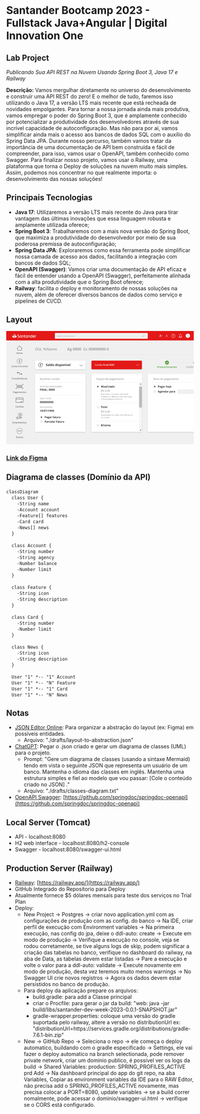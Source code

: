 # Santander Bootcamp 2023 - Fullstack Java+Angular | Digital Innovation One 

## Lab Project 
*Publicando Sua API REST na Nuvem Usando Spring Boot 3, Java 17 e Railway*

**Descrição:** Vamos mergulhar diretamente no universo do desenvolvimento e construir uma API REST do zero! E o melhor de tudo, faremos isso utilizando o Java 17, a versão LTS mais recente que está recheada de novidades empolgantes. Para tornar a nossa jornada ainda mais produtiva, vamos empregar o poder do Spring Boot 3, que é amplamente conhecido por potencializar a produtividade dos desenvolvedores através de sua incrível capacidade de autoconfiguração. Mas não para por aí, vamos simplificar ainda mais o acesso aos bancos de dados SQL com o auxílio do Spring Data JPA. Durante nosso percurso, também vamos tratar da importância de uma documentação de API bem construída e fácil de compreender, para isso, vamos usar o OpenAPI, também conhecido como Swagger. Para finalizar nosso projeto, vamos usar o Railway, uma plataforma que torna o Deploy de soluções na nuvem muito mais simples. Assim, podemos nos concentrar no que realmente importa: o desenvolvimento das nossas soluções!

## Principais Tecnologias
 - **Java 17**: Utilizaremos a versão LTS mais recente do Java para tirar vantagem das últimas inovações que essa linguagem robusta e amplamente utilizada oferece;
 - **Spring Boot 3**: Trabalharemos com a mais nova versão do Spring Boot, que maximiza a produtividade do desenvolvedor por meio de sua poderosa premissa de autoconfiguração;
 - **Spring Data JPA**: Exploraremos como essa ferramenta pode simplificar nossa camada de acesso aos dados, facilitando a integração com bancos de dados SQL;
 - **OpenAPI (Swagger)**: Vamos criar uma documentação de API eficaz e fácil de entender usando a OpenAPI (Swagger), perfeitamente alinhada com a alta produtividade que o Spring Boot oferece;
 - **Railway**: facilita o deploy e monitoramento de nossas soluções na nuvem, além de oferecer diversos bancos de dados como serviço e pipelines de CI/CD.

## Layout
![Layout da aplicação web](./drafts/screenshots/layout-web.png)
### [Link do Figma](https://www.figma.com/file/0ZsjwjsYlYd3timxqMWlbj/SANTANDER---Projeto-Web%2FMobile?type=design&node-id=1421-432&mode=design)

## Diagrama de classes (Domínio da API)
```mermaid
classDiagram
  class User {
    -String name
    -Account account
    -Feature[] features
    -Card card
    -News[] news
  }

  class Account {
    -String number
    -String agency
    -Number balance
    -Number limit
  }

  class Feature {
    -String icon
    -String description
  }

  class Card {
    -String number
    -Number limit
  }

  class News {
    -String icon
    -String description
  }

  User "1" *-- "1" Account
  User "1" *-- "N" Feature
  User "1" *-- "1" Card
  User "1" *-- "N" News
```

## Notas
- [JSON Editor Online](https://jsoneditoronline.org/): Para organizar a abstração do layout (ex: Figma) em possíveis entidades.
  - Arquivo: "./drafts/layout-to-abstraction.json"
- [ChatGPT](https://chat.openai.com/): Pegar o .json criado e gerar um diagrama de classes (UML) para o projeto.
  - Prompt: "Gere um diagrama de classes (usando a sintaxe Mermaid) tendo em vista o seguinte JSON que representa um usuário de um banco. Mantenha o idioma das classes em inglês. Mantenha uma estrutura simples e fiel ao modelo que vou passar: [Cole o conteúdo criado no JSON] ."
  - Arquivo: "./drafts/classes-diagram.txt"
- [OpenAPI Swagger](https://github.com/springdoc/springdoc-openapi): [https://github.com/springdoc/springdoc-openapi](https://github.com/springdoc/springdoc-openapi)

## Local Server (Tomcat)
- API - localhost:8080 
- H2 web interface - localhost:8080/h2-console 
- Swagger - localhost:8080/swagger-ui.html

## Production Server (Railway)
- [Railway](https://railway.app/): [https://railway.app/](https://railway.app/)
- GitHub Integrado do Repositorio para Deploy
- Atualmente fornece $5 dólares mensais para teste dos serviços no Trial Plan
- Deploy:
  - New Project -> Postgres -> criar novo application.yml com as configurações de produção com as config. do banco -> Na IDE, criar perfil de execução com Environment variables -> Na primeira execução, nas config do jpa, deixe o ddl-auto: create -> Execute em modo de produção -> Verifique a execução no console, veja se rodou corretamente, se tive alguns logs de skip, podem significar a criação das tabelas no banco, verifique no dashboard do railway, na aba de Data, as tabelas devem estar listadas -> Pare a execução e volte o valor para a ddl-auto: validate -> Execute novamente em modo de produção, desta vez teremos muito menos warnings -> No Swagger UI crie novos registros -> Agora os dados devem estar persistidos no banco de produção.
  - Para deploy da aplicação prepare os arquivos:
    - build.gradle: para add a Classe principal
    - criar o Procfile: para gerar o jar da build: "web: java -jar  build/libs/santander-dev-week-2023-0.0.1-SNAPSHOT.jar"
    - gradle-wrapper.properties: coloque uma versão do gradle suportada pelo railway, altere a versão no distributionUrl ex: "distributionUrl=https\://services.gradle.org/distributions/gradle-7.6.1-bin.zip"
  - New -> GitHub Repo -> Seleciona o repo -> ele começa o deploy automatico, buildando com o gradle especificado -> Settings, ele vai fazer o deploy automatico na branch selectionada, pode remover private network, criar um dominio publico, é possivel ver os logs da build -> Shared Variables: production: SPRING_PROFILES_ACTIVE prd Add -> Na dashboard principal do app do git repo, na aba Variables, Copiar as environment variables da IDE para o RAW Editor, não precisa add o SPRING_PROFILES_ACTIVE novamente, mas precisa colocar a PORT=8080, update variables -> se a build correr nomalmente, pode acessar o dominio/swagger-ui.html -> verifique se o CORS está configurado.




